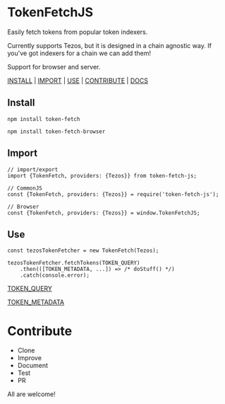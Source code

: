 # TokenFetchJS
Easily fetch tokens from popular token indexers.

Currently supports Tezos, but it is designed in a chain agnostic way. If you've got indexers for a chain we can add them!

Support for browser and server.

[INSTALL](#user-content-install) | [IMPORT](#user-content-import) | [USE](#user-content-use) | [CONTRIBUTE](#user-content-contribute) | [DOCS](https://nofungible.github.io/token-fetch-js/module-TokenFetchJS.html)

## Install
`npm install token-fetch`

`npm install token-fetch-browser`

## Import
```
// import/export
import {TokenFetch, providers: {Tezos}} from token-fetch-js;

// CommonJS
const {TokenFetch, providers: {Tezos}} = require('token-fetch-js');

// Browser
const {TokenFetch, providers: {Tezos}} = window.TokenFetchJS;
```

## Use
```
const tezosTokenFetcher = new TokenFetch(Tezos);

tezosTokenFetcher.fetchTokens(TOKEN_QUERY)
    .then(([TOKEN_METADATA, ...]) => /* doStuff() */)
    .catch(console.error);
```
[TOKEN_QUERY](https://nofungible.github.io/token-fetch-js/global.html#tokenQuery)

[TOKEN_METADATA](https://nofungible.github.io/token-fetch-js/global.html#tokenMetadata)

# Contribute
- Clone
- Improve
- Document
- Test
- PR

All are welcome!